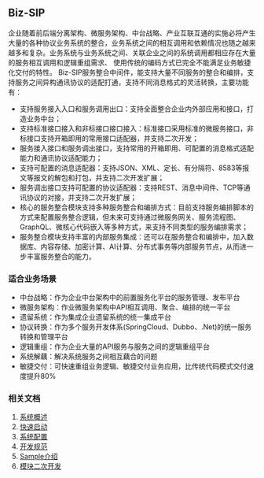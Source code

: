 ## Biz-SIP
企业随着前后端分离架构、微服务架构、中台战略、产业互联互通的实施必将产生大量的各种协议业务系统的整合，业务系统之间的相互调用和依赖情况也随之越来越多和复杂。业务系统与业务系统之间、关联企业之间的系统调用都相应存在大量的服务相互调用和逻辑重组需求、 使用传统的编码方式已完全不能满足业务敏捷化交付的特性。
Biz-SIP服务整合中间件，能支持大量不同服务的整合和编排，支持服务之间异构通讯协议的适配打通，支持不同消息格式的灵活转换，主要功能有：
* 支持服务接入入口和服务调用出口：支持全面整合企业内外部应用和接口，打造业务中台；
* 支持标准接口接入和非标接口接口接入：标准接口采用标准的微服务接口，非标接口支持开箱即用的常用接口适配器，并支持二次开发；
* 服务接入接口和服务调出接口，支持常用的开箱即用、可配置的消息格式适配能力和通讯协议适配能力；
* 支持可配置的消息适配器：支持JSON、XML、定长、有分隔符、8583等报文等报文的解包和打包，并支持二次开发扩展；
* 服务调出接口支持可配置的协议适配器：支持REST、消息中间件、TCP等通讯协议的对接，并支持二次开发扩展；
* 核心的服务整合模块支持多种服务整合和编排方式：目前支持服务编排脚本的方式来配置服务整合逻辑，但未来可支持通过微服务网关、服务流程图、GraphQL、微核心代码嵌入等多种方式，来支持不同类型的服务编排需求；
* 服务整合模块支持丰富的内部服务集成：还可以在服务整合和编排中，加入数据库、内容存储、加密计算、AI计算、分布式事务等内部服务节点，从而进一步丰富服务整合的能力。

### 适合业务场景
* 中台战略：作为企业中台架构中的前置服务化平台的服务管理、发布平台
* 微服务架构：作业微服务架构中API相互调用、聚合、编排的统一平台
* 遗留系统：作为集成企业遗留系统的统一集成平台
* 协议转换：作为多个服务开发体系(SpringCloud、Dubbo、.Net)的统一服务转换和管理平台
* 逻辑重组：作为企业大量的API服务与服务之间的逻辑重组平台
* 系统解藕：解决系统服务之间相互藕合的问题
* 敏捷交付：可快速重组业务逻辑、敏捷交付业务应用，比传统代码模式交付速度提升80%

### 相关文档
1. [系统概述](https://www.yuque.com/docs/share/468740ca-fff7-4923-9f49-8fa5e3171492)
2. [快速启动](https://www.yuque.com/docs/share/ee5fa1f1-4a16-4de1-a6c6-c33ceef99cab)
3. [系统配置](https://www.yuque.com/docs/share/f296e5a0-5f4f-452a-bcc7-241a968b2274)
4. [开发规范](https://www.yuque.com/docs/share/2e633d3d-bbb6-476a-8737-fd93542cbcc4)
5. [Sample介绍](https://www.yuque.com/docs/share/cf54f8ef-a129-4945-87ca-cc835e74a346)
6. [模块二次开发](https://www.yuque.com/docs/share/ef8a5a2a-1dda-4f38-b931-01cddca40248)
